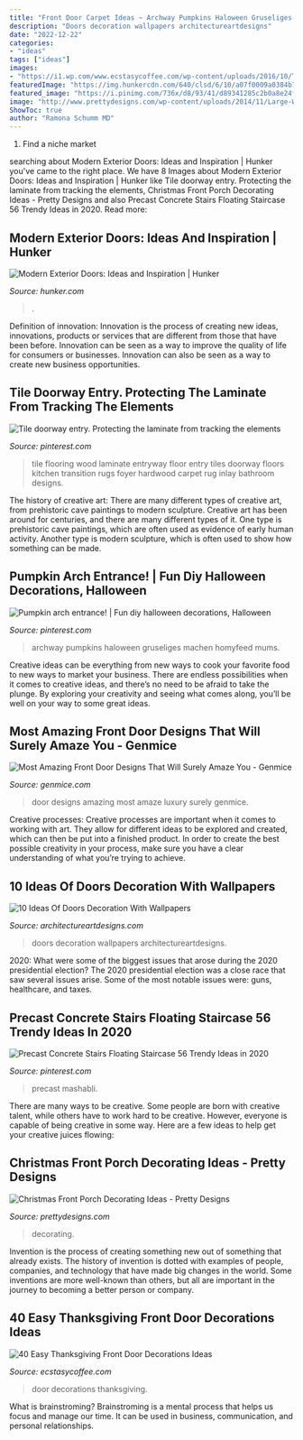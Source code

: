 ```yaml
---
title: "Front Door Carpet Ideas ~ Archway Pumpkins Haloween Gruseliges Machen Homyfeed Mums"
description: "Doors decoration wallpapers architectureartdesigns"
date: "2022-12-22"
categories:
- "ideas"
tags: ["ideas"]
images:
- "https://i1.wp.com/www.ecstasycoffee.com/wp-content/uploads/2016/10/Thanksgiving-Front-Door-Decorations-Ideas-11.jpg"
featuredImage: "https://img.hunkercdn.com/640/clsd/6/10/a07f0009a0384b7b8b54f61fe0fbd66b.jpg"
featured_image: "https://i.pinimg.com/736x/d8/93/41/d89341285c2b0a8e24f8820425420d1f.jpg"
image: "http://www.prettydesigns.com/wp-content/uploads/2014/11/Large-Wreath-for-Front-Porch.jpg"
ShowToc: true
author: "Ramona Schumm MD"
---
```



1. Find a niche market 

	

		
searching about Modern Exterior Doors: Ideas and Inspiration | Hunker you've came to the right place. We have 8 Images about Modern Exterior Doors: Ideas and Inspiration | Hunker like Tile doorway entry. Protecting the laminate from tracking the elements, Christmas Front Porch Decorating Ideas - Pretty Designs and also Precast Concrete Stairs Floating Staircase 56 Trendy Ideas in 2020. Read more:
		
    
## Modern Exterior Doors: Ideas And Inspiration | Hunker

<img loading=lazy src="https://img.hunkercdn.com/640/clsd/6/10/a07f0009a0384b7b8b54f61fe0fbd66b.jpg" onerror="this.onerror=null;this.src='https://tse2.mm.bing.net/th?id=OIP.zniEXp3Uzbo4Fcv9IGdougHaLG&amp;pid=15.1';" alt="Modern Exterior Doors: Ideas and Inspiration | Hunker">

_Source: hunker.com_

>. 

	

Definition of innovation:
Innovation is the process of creating new ideas, innovations, products or services that are different from those that have been before. Innovation can be seen as a way to improve the quality of life for consumers or businesses. Innovation can also be seen as a way to create new business opportunities.

    
## Tile Doorway Entry. Protecting The Laminate From Tracking The Elements

<img loading=lazy src="https://i.pinimg.com/736x/1d/25/c8/1d25c876cc5656207704c34a37ed6ae8.jpg" onerror="this.onerror=null;this.src='https://tse4.mm.bing.net/th?id=OIP.iQvGDcPvinOZgTwSjafB_gHaJ3&amp;pid=15.1';" alt="Tile doorway entry. Protecting the laminate from tracking the elements">

_Source: pinterest.com_

>tile flooring wood laminate entryway floor entry tiles doorway floors kitchen transition rugs foyer hardwood carpet rug inlay bathroom designs. 

	

The history of creative art: There are many different types of creative art, from prehistoric cave paintings to modern sculpture.
Creative art has been around for centuries, and there are many different types of it. One type is prehistoric cave paintings, which are often used as evidence of early human activity. Another type is modern sculpture, which is often used to show how something can be made.

    
## Pumpkin Arch Entrance! | Fun Diy Halloween Decorations, Halloween

<img loading=lazy src="https://i.pinimg.com/736x/32/da/48/32da486641feed18fd63d5878924945c--halloween-cans-halloween-porch.jpg" onerror="this.onerror=null;this.src='https://tse3.mm.bing.net/th?id=OIP.G_ySYCyqCpcB--HNBbgRrQHaLg&amp;pid=15.1';" alt="Pumpkin arch entrance! | Fun diy halloween decorations, Halloween">

_Source: pinterest.com_

>archway pumpkins haloween gruseliges machen homyfeed mums. 

	

Creative ideas can be everything from new ways to cook your favorite food to new ways to market your business. There are endless possibilities when it comes to creative ideas, and there’s no need to be afraid to take the plunge. By exploring your creativity and seeing what comes along, you’ll be well on your way to some great ideas.

    
## Most Amazing Front Door Designs That Will Surely Amaze You - Genmice

<img loading=lazy src="https://genmice.com/design-ideas/Most-Amazing-Front-Door-Designs-That-Will-Surely-Amaze-You/352.jpeg" onerror="this.onerror=null;this.src='https://tse3.mm.bing.net/th?id=OIP.AH9FNExVKpY-O5r2LsbahgHaLH&amp;pid=15.1';" alt="Most Amazing Front Door Designs That Will Surely Amaze You - Genmice">

_Source: genmice.com_

>door designs amazing most amaze luxury surely genmice. 

	

Creative processes:
Creative processes are important when it comes to working with art. They allow for different ideas to be explored and created, which can then be put into a finished product. In order to create the best possible creativity in your process, make sure you have a clear understanding of what you’re trying to achieve.

    
## 10 Ideas Of Doors Decoration With Wallpapers

<img loading=lazy src="https://www.architectureartdesigns.com/wp-content/uploads/2013/03/ArchitectureArtDesigns-728.jpg" onerror="this.onerror=null;this.src='https://tse4.mm.bing.net/th?id=OIP.hTn0EhhZNaVfqeVXsGbI5wHaKq&amp;pid=15.1';" alt="10 Ideas Of Doors Decoration With Wallpapers">

_Source: architectureartdesigns.com_

>doors decoration wallpapers architectureartdesigns. 

	

2020: What were some of the biggest issues that arose during the 2020 presidential election?
The 2020 presidential election was a close race that saw several issues arise. Some of the most notable issues were: guns, healthcare, and taxes.

    
## Precast Concrete Stairs Floating Staircase 56 Trendy Ideas In 2020

<img loading=lazy src="https://i.pinimg.com/736x/d8/93/41/d89341285c2b0a8e24f8820425420d1f.jpg" onerror="this.onerror=null;this.src='https://tse3.mm.bing.net/th?id=OIP.Iiw4APZ7HkGi8O4gXqcNOQAAAA&amp;pid=15.1';" alt="Precast Concrete Stairs Floating Staircase 56 Trendy Ideas in 2020">

_Source: pinterest.com_

>precast mashabli. 

	

There are many ways to be creative. Some people are born with creative talent, while others have to work hard to be creative. However, everyone is capable of being creative in some way. Here are a few ideas to help get your creative juices flowing:

    
## Christmas Front Porch Decorating Ideas - Pretty Designs

<img loading=lazy src="http://www.prettydesigns.com/wp-content/uploads/2014/11/Large-Wreath-for-Front-Porch.jpg" onerror="this.onerror=null;this.src='https://tse1.mm.bing.net/th?id=OIP.nvvr-AwKjVvvhX-7GSteIwAAAA&amp;pid=15.1';" alt="Christmas Front Porch Decorating Ideas - Pretty Designs">

_Source: prettydesigns.com_

>decorating. 

	

Invention is the process of creating something new out of something that already exists. The history of invention is dotted with examples of people, companies, and technology that have made big changes in the world. Some inventions are more well-known than others, but all are important in the journey to becoming a better person or company.

    
## 40 Easy Thanksgiving Front Door Decorations Ideas

<img loading=lazy src="https://i1.wp.com/www.ecstasycoffee.com/wp-content/uploads/2016/10/Thanksgiving-Front-Door-Decorations-Ideas-11.jpg" onerror="this.onerror=null;this.src='https://tse1.mm.bing.net/th?id=OIP.dj2HYg9eTNueSNF-1vowSQHaLL&amp;pid=15.1';" alt="40 Easy Thanksgiving Front Door Decorations Ideas">

_Source: ecstasycoffee.com_

>door decorations thanksgiving. 

	

What is brainstroming? Brainstroming is a mental process that helps us focus and manage our time. It can be used in business, communication, and personal relationships.

